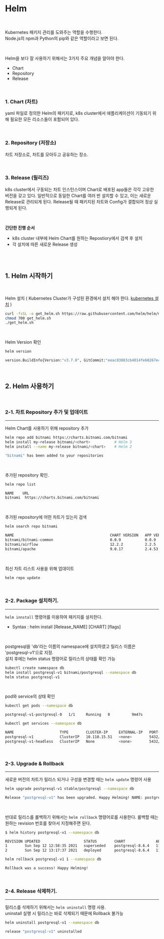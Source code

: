 # Helm

<br>

Kubernetes 패키지 관리를 도와주는 역할을 수행한다.   
Node.js의 npm과 Python의 pip와 같은 역할이라고 보면 된다.

<br>

Helm을 보다 잘 사용하기 위해서는 3가지 주요 개념을 알아야 한다. 
- Chart
- Repository
- Release

<br>

### 1. Chart (차트)

yaml 파일로 정의한 Helm의 패키지로, k8s cluster에서 애플리케이션이 기동되기 위해 필요한 모든 리소스들이 포함되어 있다.

<br>

### 2. Repository (저장소)

차트 저장소로, 차트를 모아두고 공유하는 장소.

<br>

### 3. Release (릴리즈)

k8s cluster에서 구동되는 차트 인스턴스이며 Chart로 배포된 app들은 각각 고유한 버전을 갖고 있다. 일반적으로 동일한 Chart를 여러 번 설치할 수 있고, 이는 새로운 Release로 관리되게 된다. Release될 때 패키지된 차트와 Config가 결합되어 정상 실행되게 된다.

<br>

 <b> 간단한 진행 순서 </b>

- k8s cluster 내부에 Helm Chart를 원하는 Repostiory에서 검색 후 설치
- 각 설치에 따른 새로운 Release 생성

<br>
<br>

## 1. Helm 시작하기
<br>

Helm 설치 ( Kubernetes Cluster가 구성된 환경에서 설치 해야 한다. [kubernetes 설치](https://github.com/HWool/Kubernetes.git) )
```sh
curl -fsSL -o get_helm.sh https://raw.githubusercontent.com/helm/helm/main/scripts/get-helm-3
chmod 700 get_helm.sh
./get_helm.sh
```

<br>

Helm Version 확인
```sh
helm version

version.BuildInfo{Version:"v3.7.0", GitCommit:"eeac83883cb4014fe60267ec6373570374ce770b", GitTreeState:"clean", GoVersion:"go1.16.8"}
```

<br>

## 2. Helm 사용하기
<br>

### 2-1. 차트 Repository 추가 및 업데이트
***
Helm Chart를 사용하기 위해 repository 추가
```sh
helm repo add bitnami https://charts.bitnami.com/bitnami
helm install my-release bitnami/<chart>           # Helm 3
helm install --name my-release bitnami/<chart>    # Helm 2

"bitnami" has been added to your repositories
```

<br>

추가된 repository 확인.
```sh
helm repo list

NAME    URL 
bitnami  https://charts.bitnami.com/bitnami
```

<br>

추가된 repository에 어떤 차트가 있는지 검색
```sh
helm search repo bitnami

NAME                                            CHART VERSION   APP VERSION     DESCRIPTION
bitnami/bitnami-common                          0.0.9           0.0.9           DEPRECATED Chart with custom templates used in ...
bitnami/airflow                                 12.2.2          2.2.5           Apache Airflow is a tool to express and execute...
bitnami/apache                                  9.0.17          2.4.53          Apache HTTP Server is an open-source HTTP serve...
```

<br>

최신 차트 리스트 사용을 위해 업데이트
```sh
helm repo update
```

<br>

### 2-2. Package 설치하기.
***
`helm innstall` 명령어를 이용하여 패키지를 설치한다.
- Syntax  :   helm install [Release_NAME] [CHART] [flags]

<br>

postgresql을 'db'라는 이름의 namespace에 설치하였고 릴리스 이름은 'postgresql-v1'으로 지정.   
설치 후에는 helm status 명령어로 릴리스의 상태를 확인 가능
```sh
kubectl create namespace db 
helm install postgresql-v1 bitnami/postgresql --namespace db 
helm status postgresql-v1
```
<br>

pod와 service의 상태 확인
```sh
kubectl get pods --namespace db

postgresql-v1-postgresql-0   1/1     Running   0          9m47s
```
```sh
kubectl get services --namespace db

NAME                     TYPE        CLUSTER-IP     EXTERNAL-IP   PORT(S)    AGE
postgresql-v1            ClusterIP   10.110.15.51   <none>        5432/TCP   14m
postgresql-v1-headless   ClusterIP   None           <none>        5432/TCP   14m
```
<br>

### 2-3. Upgrade & Rollback
***
새로운 버전의 차트가 릴리스 되거나 구성을 변경할 때는 `helm update` 명령어 사용

```sh
helm upgrade postgresql-v1 stable/postgresql --namespace db 

Release "postgresql-v1" has been upgraded. Happy Helming! NAME: postgresql-v1 LAST DEPLOYED: Sun Sep 12 13:17:37 2021 NAMESPACE: db STATUS: deployed REVISION: 2 TEST SUITE: None NOTES:
```

<br>

반대로 릴리스를 롤백하기 위해서는 `helm rollback` 명령어로를 사용한다. 롤백할 때는 원하는 revision 번호를 찾아서 지정해주면 된다.

```sh
$ helm history postgresql-v1 --namespace db 

REVISION UPDATED                    STATUS        CHART              APP VERSION  DESCRIPTION 
1        Sun Sep 12 12:58:35 2021   superseded    postgresql-8.6.4   11.7.0       Install complete 
2        Sun Sep 12 13:17:37 2021   deployed      postgresql-8.6.4   11.7.0       Upgrade complete

```
```sh
helm rollback postgresql-v1 1 --namespace db 

Rollback was a success! Happy Helming!
```
<br>

### 2-4. Release 삭제하기.
***
릴리스를 삭제하기 위해서는 `helm uninstall` 명령 사용.   
uninstall 실행 시 릴리스는 바로 삭제되기 때문에 Rollback 불가능
```sh
helm uninstall postgresql-v1 --namespace db 

release "postgresql-v1" uninstalled
```

